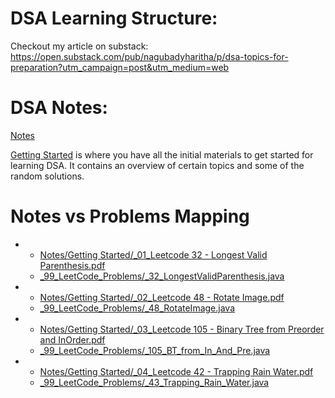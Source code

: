 # DSA Learning Structure:

Checkout my article on substack:
https://open.substack.com/pub/nagubadyharitha/p/dsa-topics-for-preparation?utm_campaign=post&utm_medium=web


# DSA Notes:

[Notes](https://github.com/harithanagubady/Data-Structures-and-Algorithms/tree/main/Notes)

[Getting Started](https://github.com/harithanagubady/Data-Structures-and-Algorithms/tree/main/Notes/Getting%20Started) is where you have all the initial materials to get started for learning DSA.
It contains an overview of certain topics and some of the random solutions.


# Notes vs Problems Mapping

- * [Notes/Getting Started/_01_Leetcode 32 - Longest Valid Parenthesis.pdf](https://github.com/harithanagubady/Data-Structures-and-Algorithms/blob/main/Notes/Getting%20Started/_01_Leetcode%2032%20-%20Longest%20Valid%20Parenthesis.pdf)
  * [_99_LeetCode_Problems/_32_LongestValidParenthesis.java](https://github.com/harithanagubady/Data-Structures-and-Algorithms/blob/main/_99_LeetCode_Problems/_32_LongestValidParenthesis.java)

- * [Notes/Getting Started/_02_Leetcode 48 - Rotate Image.pdf](https://github.com/harithanagubady/Data-Structures-and-Algorithms/blob/main/Notes/Getting%20Started/_02_Leetcode%2048%20-%20Rotate%20Image.pdf)
  * [_99_LeetCode_Problems/_48_RotateImage.java](https://github.com/harithanagubady/Data-Structures-and-Algorithms/blob/main/_99_LeetCode_Problems/_48_RotateImage.java)

- * [Notes/Getting Started/_03_Leetcode 105 - Binary Tree from Preorder and InOrder.pdf](https://github.com/harithanagubady/Data-Structures-and-Algorithms/blob/main/Notes/Getting%20Started/_03_Leetcode%20105%20-%20Binary%20Tree%20from%20Preorder%20and%20InOrder.pdf)
  * [_99_LeetCode_Problems/_105_BT_from_In_And_Pre.java](https://github.com/harithanagubady/Data-Structures-and-Algorithms/blob/main/_99_LeetCode_Problems/_105_BT_from_In_And_Pre.java)

- * [Notes/Getting Started/_04_Leetcode 42 - Trapping Rain Water.pdf](https://github.com/harithanagubady/Data-Structures-and-Algorithms/blob/main/Notes/Getting%20Started/_04_Leetcode%2042%20-%20Trapping%20Rain%20Water.pdf)
  * [_99_LeetCode_Problems/_43_Trapping_Rain_Water.java](https://github.com/harithanagubady/Data-Structures-and-Algorithms/blob/main/_99_LeetCode_Problems/_43_Trapping_Rain_Water.java)
